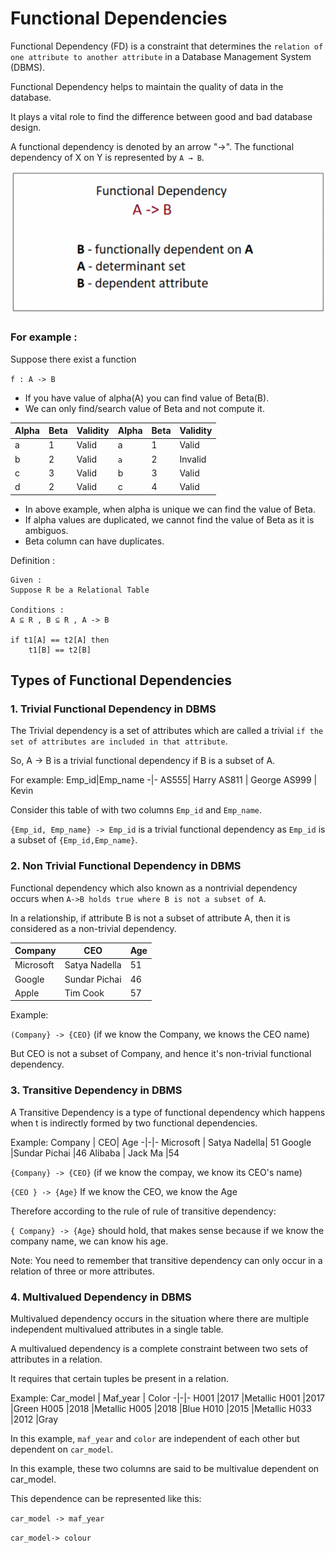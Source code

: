 # Functional Dependencies

Functional Dependency (FD) is a constraint that determines the `relation of one attribute to another attribute` in a Database Management System (DBMS). 

Functional Dependency helps to maintain the quality of data in the database. 

It plays a vital role to find the difference between good and bad database design.

A functional dependency is denoted by an arrow "→". The functional dependency of X on Y is represented by `A → B`.

![functional dependency](/images/functional_dependencies.png)



### For example :

Suppose there exist a function

`f : A -> B`

* If you have value of alpha(A) you can find value of Beta(B).
* We can only find/search value of Beta and not compute it.

Alpha|Beta|Validity|Alpha|Beta|Validity
-|-|-|-|-|-
a|1|Valid|a|1|Valid
b|2|Valid|`a`|2|Invalid
c|3|Valid|b|3|Valid
d|2|Valid|c|4|Valid

* In above example, when alpha is unique we can find the value of Beta. 
* If alpha values are duplicated, we cannot find the value of Beta as it is ambiguos.
* Beta column can have duplicates.


Definition :
```
Given : 
Suppose R be a Relational Table 

Conditions : 
A ⊆ R , B ⊆ R , A -> B

if t1[A] == t2[A] then
    t1[B] == t2[B]

```



## Types of Functional Dependencies

### 1. Trivial Functional Dependency in DBMS

The Trivial dependency is a set of attributes which are called a trivial `if the set of attributes are included in that attribute`.

So, A -> B is a trivial functional dependency if B is a subset of A. 

For example:
Emp_id|Emp_name
-|-
AS555| 	Harry
AS811 |	George
AS999 |	Kevin

Consider this table of with two columns `Emp_id` and `Emp_name`.

`{Emp_id, Emp_name} -> Emp_id` is a trivial functional dependency as `Emp_id` is a subset of `{Emp_id,Emp_name}`.


### 2. Non Trivial Functional Dependency in DBMS

Functional dependency which also known as a nontrivial dependency occurs when `A->B holds true where B is not a subset of A`. 

In a relationship, if attribute B is not a subset of attribute A, then it is considered as a non-trivial dependency.

Company| 	CEO| 	Age
-|-|-
Microsoft| 	Satya Nadella| 	51
Google |Sundar Pichai|	46
Apple 	|Tim Cook 	|57

Example:

`(Company} -> {CEO}` (if we know the Company, we knows the CEO name)

But CEO is not a subset of Company, and hence it's non-trivial functional dependency. 

### 3. Transitive Dependency in DBMS

A Transitive Dependency is a type of functional dependency which happens when t is indirectly formed by two functional dependencies.

Example:
Company |	CEO| 	Age
-|-|-
Microsoft |	Satya Nadella| 	51
Google 	|Sundar Pichai 	|46
Alibaba |	Jack Ma 	|54


`{Company} -> {CEO}` (if we know the compay, we know its CEO's name)

`{CEO } -> {Age}` If we know the CEO, we know the Age

Therefore according to the rule of rule of transitive dependency:

`{ Company} -> {Age}` should hold, that makes sense because if we know the company name, we can know his age.

Note: You need to remember that transitive dependency can only occur in a relation of three or more attributes. 

### 4. Multivalued Dependency in DBMS

Multivalued dependency occurs in the situation where there are multiple independent multivalued attributes in a single table. 

A multivalued dependency is a complete constraint between two sets of attributes in a relation. 

It requires that certain tuples be present in a relation.

Example:
Car_model |	Maf_year | 	Color
-|-|-
H001 	|2017 	|Metallic
H001 	|2017 	|Green
H005 	|2018 	|Metallic
H005 	|2018 	|Blue
H010 	|2015 	|Metallic
H033 	|2012 	|Gray

In this example, `maf_year` and `color` are independent of each other but dependent on `car_model`. 

In this example, these two columns are said to be multivalue dependent on car_model.

This dependence can be represented like this:

`car_model -> maf_year`

`car_model-> colour` 